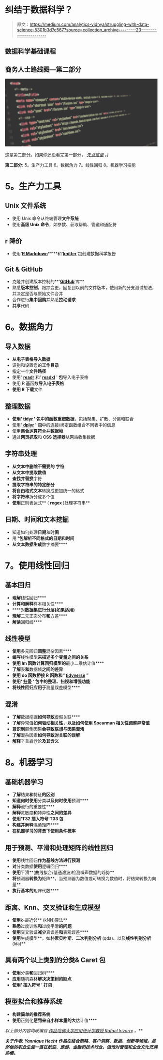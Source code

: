 # 纠结于数据科学？

> 原文：<https://medium.com/analytics-vidhya/struggling-with-data-science-5301b3d7c567?source=collection_archive---------23----------------------->

## 数据科学基础课程

## 商务人士路线图—第二部分

![](img/c507c1b46d1e780af0a79e5efbaed536.png)

这是第二部分。如果你还没看完第一部分， [*先点这里*](https://link.medium.com/gVLo3Ov284) *。]*

**第二部分:** 5。生产力工具
6。数据角力
7。线性回归
8。机器学习技能

# **5。生产力工具**

## Unix 文件系统

*   使用 Unix 命令从终端管理**文件系统**
*   使用**高级 Unix 命令**，如参数、获取帮助、管道和通配符

## r 降价

*   使用'[**R Markdown**](https://rmarkdown.rstudio.com/)**'**和'[**knitter**](https://www.r-project.org/nosvn/pandoc/knitr.html)'包创建数据科学报告

## Git & GitHub

*   克隆并创建版本控制的**'**[**GitHub**](https://github.com/)**'库**
*   熟悉**版本控制**，跟踪变更，回复到以前的文件版本，使用新的分支测试想法，并决定是否与原始文件合并
*   合作进行**集中回购**并熟悉**拉动请求**
*   **共享**代码

# **6。数据角力**

## 导入数据

*   **从电子表格导入数据**
*   识别和设置您的**工作目录**
*   指定一个**文件路径**
*   使用' [**readr**](https://cran.r-project.org/web/packages/readr/index.html) 和' [**readxl**](https://cran.r-project.org/web/packages/readxl/index.html) ' **包**导入电子表格
*   使用 R 基函数**导入电子表格**
*   **使用 R 下载**文件

## 整理数据

*   **使用' [**tidyr**](https://www.rdocumentation.org/packages/tidyr/versions/0.8.3) ' **包**中的函数重塑数据**，包括聚集、扩散、分离和联合
*   使用' [**dplyr**](https://www.rdocumentation.org/packages/dplyr/versions/0.7.8) ' **包**中的连接/绑定函数组合不同表中的信息
*   使用**集合运算符**合并**数据帧**
*   通过**网页抓取**和 **CSS 选择器**从网站收集数据

## 字符串处理

*   **从文本中删除不需要的** **字符**
*   **从文本中提取数值**
*   **查找并替换**字符
*   **提取字符串的特定部分**
*   **将自由格式文本**转换成更加统一的格式
*   **将字符串**拆分成多个值
*   **使用**正则表达式** ( **regex** )处理字符串**

## 日期、时间和文本挖掘

*   知道如何处理**日期**和**时间**
*   用'[](https://www.rdocumentation.org/packages/lubridate/versions/1.7.4)**'包解析不同格式的日期和时间**
*   **从文本数据生成**数字摘要****

# ****7。使用线性回归****

## **基本回归**

*   **理解**线性回归****
*   **计算和解释**样本相关性****
*   ****对**数据集进行分层(如果适用)**
*   **理解**二元正态分布**和**方差****
*   **解读**回归线****

## **线性模型**

*   **使用**多元回归**调整**混杂因素****
*   **编写**线性模型**来描述多个变量之间的关系**
*   **使用 lm 函数计算回归模型的**最小二乘估计值****
*   **了解**表**和**数据帧**之间的差异**
*   **使用 **do 函数**桥接 R 函数和“ [**tidyverse**](https://www.tidyverse.org/) ”**
*   **使用' [**扫帚**](https://cran.r-project.org/web/packages/broom/index.html) **'** 包中的整理、扫视和增强功能**
*   **将线性回归应用于**测量误差模型****

## **混淆**

*   **了解**数据挖掘**如何导致**虚假关联****
*   **了解**异常值**如何驱动相关性，以及如何使用 **Spearman 相关性**调整异常值**
*   **意识到**颠倒因果**会导致联想与因果混淆**
*   **了解**混杂因素**如何导致对关联的误解**
*   **解释**辛普森悖论**及其含义**

# ****8。机器学习****

## **基础机器学习**

*   **了解**结果**和**特征**的区别**
*   **知道何时使用**分类**以及何时使用**预测****
*   **解释**流行的重要性****
*   **解释**灵敏度**和**特异性**之间的差异**
*   **使用'T32 插入符号'T33 包**
*   **构建并解释**混淆矩阵****
*   **在机器学习的背景下使用条件概率**

## **用于预测、平滑和处理矩阵的线性回归**

*   **使用**线性回归**作为基线方法进行预测**
*   **对**分类数据**使用**逻辑回归****
*   **使用**平滑**(曲线拟合/低通滤波)检测噪声数据的趋势**
*   **将**预测器**转换为**矩阵**，当预测器为数值或可转换为数值时，将结果转换为向量**
*   **执行基本的**矩阵代数****

## **距离、Knn、交叉验证和生成模型**

*   **使用**k-最近邻** (kNN)算法**
*   **熟悉**过度训练**和**过度平滑**的问题**
*   **使用**交叉验证**减少**真误差**和**表观误差****
*   **使用**生成模型**，如**朴素贝叶斯**、**二次判别分析** (qda)、以及**线性判别分析** (lda)**

## **具有两个以上类别的分类& Caret 包**

*   **使用**分类**和**回归树****
*   **应用**随机森林**解决决策树的缺点**
*   **使用' [**插入符号**](http://caret.r-forge.r-project.org/) ' **打包****

## **模型拟合和推荐系统**

*   **构建简单的推荐系统**
*   **使用**正则化**惩罚来自小样本量的大**估计值****

***以上部分内容均改编自* [*作品*](https://rafalab.github.io/dsbook/)*[*哈佛大学应用统计学教授 Rafael Irizarry*](https://github.com/rafalab?tab=repositories) *。****

******关于作者:*** Yannique Hecht 作品在结合策略、客户洞察、数据、创新等领域。虽然他的职业生涯一直在航空、旅游、金融和技术行业，但他对管理和企业文化充满热情。***